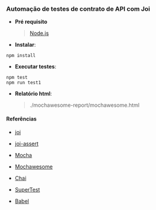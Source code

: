 ### Automação de testes de contrato de API com Joi

- **Pré requisito**
  > [Node.js](https://github.com/nodesource/distributions/blob/master/README.md#debinstall) 

- **Instalar**:
```
npm install
```

- **Executar testes**:
```
npm test
npm run test1
```

- **Relatório html**: 
  > ./mochawesome-report/mochawesome.html
 

#### Referências

- [joi](https://github.com/hapijs/joi) 

- [joi-assert](https://github.com/Bartvds/joi-assert) 

- [Mocha](https://mochajs.org/) 

- [Mochawesome](https://adamgruber.github.io/mochawesome/) 

- [Chai](https://www.chaijs.com/) 

- [SuperTest](https://github.com/visionmedia/supertest) 

- [Babel](https://github.com/babel/babel) 
